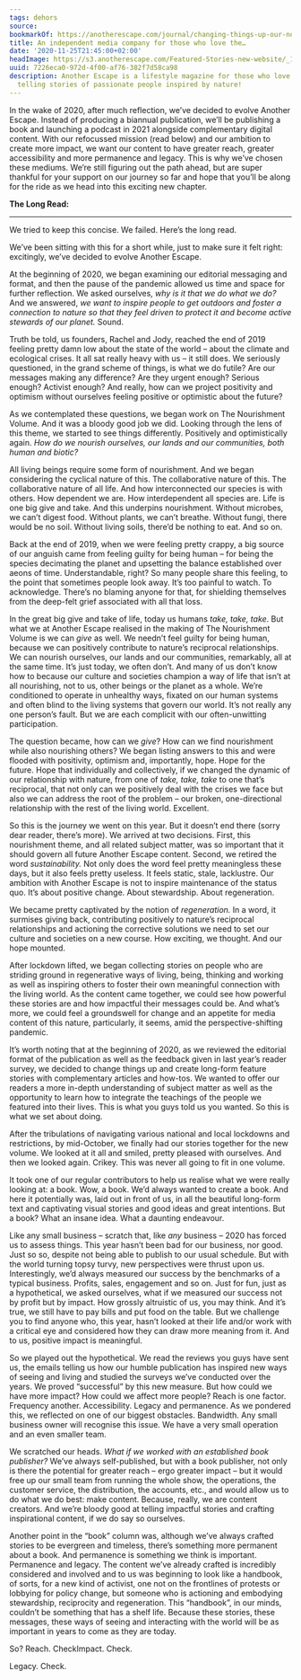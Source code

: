 ```yaml
---
tags: dehors
source:
bookmarkOf: https://anotherescape.com/journal/changing-things-up-our-new-chapter
title: An independent media company for those who love the…
date: '2020-11-25T21:45:00+02:00'
headImage: https://s3.anotherescape.com/Featured-Stories-new-website/_1200x630_crop_center-center_82_none/CI1A4950-Edit.jpg?mtime=20201119155504&focal=none&tmtime=20201119155540
uuid: 7226eca0-972d-4f00-af76-382f7d58ca98
description: Another Escape is a lifestyle magazine for those who love the outdoors,
  telling stories of passionate people inspired by nature!
---
```


In the wake of 2020, after much reflection, we’ve decided to evolve Another Escape. Instead of producing a biannual publication, we’ll be publishing a book and launching a podcast in 2021 alongside complementary digital content. With our refocussed mission (read below) and our ambition to create more impact, we want our content to have greater reach, greater accessibility and more permanence and legacy. This is why we’ve chosen these mediums. We’re still figuring out the path ahead, but are super thankful for your support on our journey so far and hope that you’ll be along for the ride as we head into this exciting new chapter.

**The Long Read:**  

---------------------

We tried to keep this concise. We failed. Here’s the long read.  

We’ve been sitting with this for a short while, just to make sure it felt right: excitingly, we’ve decided to evolve Another Escape.

At the beginning of 2020, we began examining our editorial messaging and format, and then the pause of the pandemic allowed us time and space for further reflection. We asked ourselves, _why is it that we do what we do?_ And we answered, _we want to inspire people to get outdoors and foster a connection to nature so that they feel driven to protect it and become active stewards of our planet._ Sound.  

Truth be told, us founders, Rachel and Jody, reached the end of 2019 feeling pretty damn low about the state of the world – about the climate and ecological crises. It all sat really heavy with us – it still does. We seriously questioned, in the grand scheme of things, is what we do futile? Are our messages making any difference? Are they urgent enough? Serious enough? Activist enough? And really, how can we project positivity and optimism without ourselves feeling positive or optimistic about the future?

As we contemplated these questions, we began work on The Nourishment Volume. And it was a bloody good job we did. Looking through the lens of this theme, we started to see things differently. Positively and optimistically again. _How do we nourish ourselves, our lands and our communities, both human and biotic?_  

All living beings require some form of nourishment. And we began considering the cyclical nature of this. The collaborative nature of this. The collaborative nature of all life. And how interconnected our species is with others. How dependent we are. How interdependent all species are. Life is one big give and take. And this underpins nourishment. Without microbes, we can’t digest food. Without plants, we can’t breathe. Without fungi, there would be no soil. Without living soils, there’d be nothing to eat. And so on.  

Back at the end of 2019, when we were feeling pretty crappy, a big source of our anguish came from feeling guilty for being human – for being the species decimating the planet and upsetting the balance established over aeons of time. Understandable, right? So many people share this feeling, to the point that sometimes people look away. It’s too painful to watch. To acknowledge. There’s no blaming anyone for that, for shielding themselves from the deep-felt grief associated with all that loss.  

In the great big give and take of life, today us humans _take, take, take_. But what we at Another Escape realised in the making of The Nourishment Volume is we can _give_ as well. We needn’t feel guilty for being human, because we can positively contribute to nature’s reciprocal relationships. We can nourish ourselves, our lands and our communities, remarkably, all at the same time. It’s just today, we often don’t. And many of us don’t know how to because our culture and societies champion a way of life that isn’t at all nourishing, not to us, other beings or the planet as a whole. We’re conditioned to operate in unhealthy ways, fixated on our human systems and often blind to the living systems that govern our world. It’s not really any one person’s fault. But we are each complicit with our often-unwitting participation.

The question became, how can we _give_? How can we find nourishment while also nourishing others? We began listing answers to this and were flooded with positivity, optimism and, importantly, hope. Hope for the future. Hope that individually and collectively, if we changed the dynamic of our relationship with nature, from one of _take, take, take_ to one that’s reciprocal, that not only can we positively deal with the crises we face but also we can address the root of the problem – our broken, one-directional relationship with the rest of the living world. Excellent.

So this is the journey we went on this year. But it doesn’t end there (sorry dear reader, there’s more). We arrived at two decisions. First, this nourishment theme, and all related subject matter, was so important that it should govern all future Another Escape content. Second, we retired the word _sustainability._ Not only does the word feel pretty meaningless these days, but it also feels pretty useless. It feels static, stale, lacklustre. Our ambition with Another Escape is not to inspire maintenance of the status quo. It’s about positive change. About stewardship. About regeneration.

We became pretty captivated by the notion of _regeneration._ In a word, it surmises giving back, contributing positively to nature’s reciprocal relationships and actioning the corrective solutions we need to set our culture and societies on a new course. How exciting, we thought. And our hope mounted.

After lockdown lifted, we began collecting stories on people who are striding ground in regenerative ways of living, being, thinking and working as well as inspiring others to foster their own meaningful connection with the living world. As the content came together, we could see how powerful these stories are and how impactful their messages could be. And what’s more, we could feel a groundswell for change and an appetite for media content of this nature, particularly, it seems, amid the perspective-shifting pandemic.

It’s worth noting that at the beginning of 2020, as we reviewed the editorial format of the publication as well as the feedback given in last year’s reader survey, we decided to change things up and create long-form feature stories with complementary articles and how-tos. We wanted to offer our readers a more in-depth understanding of subject matter as well as the opportunity to learn how to integrate the teachings of the people we featured into their lives. This is what you guys told us you wanted. So this is what we set about doing.

After the tribulations of navigating various national and local lockdowns and restrictions, by mid-October, we finally had our stories together for the new volume. We looked at it all and smiled, pretty pleased with ourselves. And then we looked again. Crikey. This was never all going to fit in one volume.

It took one of our regular contributors to help us realise what we were really looking at: a book. Wow, a book. We’d always wanted to create a book. And here it potentially was, laid out in front of us, in all the beautiful long-form text and captivating visual stories and good ideas and great intentions. But a book? What an insane idea. What a daunting endeavour.

Like any small business – scratch that, like _any_ business – 2020 has forced us to assess things. This year hasn’t been bad for our business, nor good. Just so so, despite not being able to publish to our usual schedule. But with the world turning topsy turvy, new perspectives were thrust upon us. Interestingly, we’d always measured our success by the benchmarks of a typical business. Profits, sales, engagement and so on. Just for fun, just as a hypothetical, we asked ourselves, what if we measured our success not by profit but by impact. How grossly altruistic of us, you may think. And it’s true, we still have to pay bills and put food on the table. But we challenge you to find anyone who, this year, hasn’t looked at their life and/or work with a critical eye and considered how they can draw more meaning from it. And to us, positive impact is meaningful.

So we played out the hypothetical. We read the reviews you guys have sent us, the emails telling us how our humble publication has inspired new ways of seeing and living and studied the surveys we’ve conducted over the years. We proved “successful” by this new measure. But how could we have more impact? How could we affect more people? Reach is one factor. Frequency another. Accessibility. Legacy and permanence. As we pondered this, we reflected on one of our biggest obstacles. Bandwidth. Any small business owner will recognise this issue. We have a very small operation and an even smaller team.  

We scratched our heads. _What if we worked with an established book publisher?_ We’ve always self-published, but with a book publisher, not only is there the potential for greater reach – ergo greater impact – but it would free up our small team from running the whole show, the operations, the customer service, the distribution, the accounts, etc., and would allow us to do what we do best: make content. Because, really, we are content creators. And we’re bloody good at telling impactful stories and crafting inspirational content, if we do say so ourselves.

Another point in the “book” column was, although we’ve always crafted stories to be evergreen and timeless, there’s something more permanent about a book. And permanence is something we think is important. Permanence and legacy. The content we’ve already crafted is incredibly considered and involved and to us was beginning to look like a handbook, of sorts, for a new kind of activist, one not on the frontlines of protests or lobbying for policy change, but someone who is actioning and embodying stewardship, reciprocity and regeneration. This “handbook”, in our minds, couldn’t be something that has a shelf life. Because these stories, these messages, these ways of seeing and interacting with the world will be as important in years to come as they are today.

So? Reach. CheckImpact. Check.

Legacy. Check.